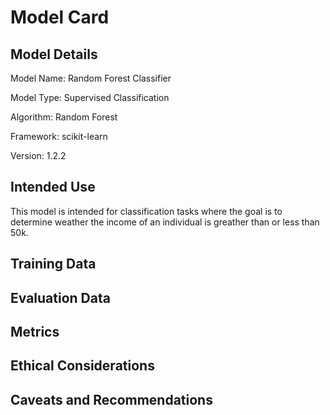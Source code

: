 # Model Card

## Model Details
Model Name: Random Forest Classifier

Model Type: Supervised Classification

Algorithm: Random Forest

Framework: scikit-learn

Version: 1.2.2
## Intended Use
This model is intended for classification tasks where the goal is to
determine weather the income of an individual is greather than or less than 50k.
## Training Data

## Evaluation Data

## Metrics

## Ethical Considerations

## Caveats and Recommendations
